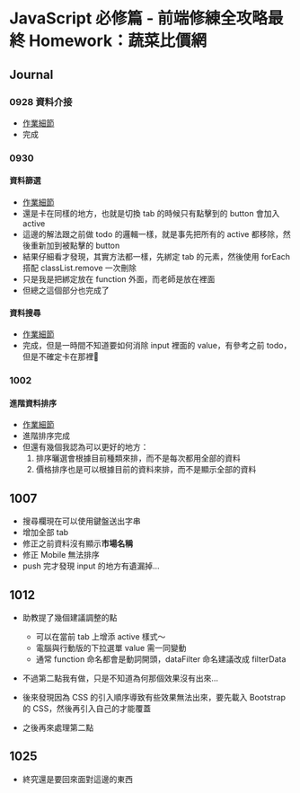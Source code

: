 # JavaScript 必修篇 - 前端修練全攻略最終 Homework：蔬菜比價網

## Journal

### 0928 資料介接

 - [作業細節](https://hackmd.io/@w4wBc9wkR4CvPsIeEWiLbg/S1XivuMAu/%2FQpqZIiuoQbKqGmFAYZ7oHw)
 - 完成

### 0930

#### 資料篩選

 - [作業細節](https://hackmd.io/@w4wBc9wkR4CvPsIeEWiLbg/S1XivuMAu/%2FUDrIpNeZRz6Zax_Mt384uQ)
 - 還是卡在同樣的地方，也就是切換 tab 的時候只有點擊到的 button 會加入 active
 - 這邊的解法跟之前做 todo 的邏輯一樣，就是事先把所有的 active 都移除，然後重新加到被點擊的 button
 - 結果仔細看才發現，其實方法都一樣，先綁定 tab 的元素，然後使用 forEach 搭配 classList.remove 一次刪除
 - 只是我是把綁定放在 function 外面，而老師是放在裡面
 - 但總之這個部分也完成了

#### 資料搜尋

 - [作業細節](https://hackmd.io/@w4wBc9wkR4CvPsIeEWiLbg/S1XivuMAu/%2FqywznB85Q5qkhCcwyWTiGg)
 - 完成，但是一時間不知道要如何消除 input 裡面的 value，有參考之前 todo，但是不確定卡在那裡🫠

### 1002

#### 進階資料排序

 - [作業細節](https://hackmd.io/@w4wBc9wkR4CvPsIeEWiLbg/S1XivuMAu/%2FXuv_Ra75TCqFV2gk0vAMkg)
 - 進階排序完成
 - 但還有幾個我認為可以更好的地方：
   1. 排序曬選會根據目前種類來排，而不是每次都用全部的資料
	 2. 價格排序也是可以根據目前的資料來排，而不是顯示全部的資料

## 1007

 - 搜尋欄現在可以使用鍵盤送出字串
 - 增加全部 tab
 - 修正之前資料沒有顯示**市場名稱**
 - 修正 Mobile 無法排序
 - push 完才發現 input 的地方有遺漏掉...

## 1012

- 助教提了幾個建議調整的點
  - 可以在當前 tab 上增添 active 樣式～
  - 電腦與行動版的下拉選單 value 需一同變動
  - 通常 function 命名都會是動詞開頭，dataFilter 命名建議改成 filterData
  
- 不過第二點我有做，只是不知道為何那個效果沒有出來...
- 後來發現因為 CSS 的引入順序導致有些效果無法出來，要先載入 Bootstrap 的 CSS，然後再引入自己的才能覆蓋
- 之後再來處理第二點

## 1025
- 終究還是要回來面對這邊的東西